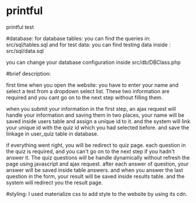 # printful
printful test

#database:
for database tables: you can find the queries in: src/sql/tables.sql
and for test data: you can find testing data inside : src/sql/data.sql

you can change your database configuration inside src/db/DBClass.php

#brief description:

first time when you open the website: you have to enter your name and select a test from a dropdown select list. 
These two information are required and you cant go on to the next step without filling them.

when you submit your information in the first step, an ajax request will handle your information and saving them in two places,
your name will be saved inside users table and assign a unique id to it. and the system will link your unique id with the quiz id 
which you had selected before. and save the linkage in user_quiz table in database.

if everything went right, you will be redirect to quiz page. each question in the quiz is required, and you can't go on to the next step if you hadn't answer it.
The quiz questions will be handle dynamically without refresh the page using javascript and ajax request. after each answer of question, your answer will be saved inside table answers.
and when you answer the last question in the form, your result will be saved inside results table. and the system will redirect you the result page.

#styling: 
I used materialize css to add style to the website by using its cdn.